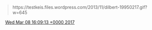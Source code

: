 > https://testkeis\.files\.wordpress\.com/2013/11/dilbert\-19950217\.gif?w\=645

<img src="../../media/tweet.ico" width="12" /> [Wed Mar 08 16:09:13 +0000 2017](https://twitter.com/DromerDenker/status/839508309820510213)